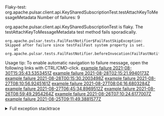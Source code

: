         
Flaky-test: org.apache.pulsar.client.api.KeySharedSubscriptionTest.testAttachKeyToMessageMetadata
Number of failures: 9

org.apache.pulsar.client.api.KeySharedSubscriptionTest is flaky. The testAttachKeyToMessageMetadata test method fails sporadically.

```
org.apache.pulsar.tests.FailFastNotifier$FailFastSkipException: Skipped after failure since testFailFast system property is set.
	at org.apache.pulsar.tests.FailFastNotifier.beforeInvocation(FailFastNotifier.java:88)

```

Usage tip: To enable automatic navigation to failure message, open the following links with CTRL/CMD-click.
[example failure 2021-08-30T15:35:43.5353451Z](https://github.com/apache/pulsar/runs/3463119398?check_suite_focus=true#step:9:3887)
[example failure 2021-08-28T02:15:21.9940173Z](https://github.com/apache/pulsar/runs/3448473880?check_suite_focus=true#step:9:2884)
[example failure 2021-08-28T00:15:30.2003498Z](https://github.com/apache/pulsar/runs/3447917315?check_suite_focus=true#step:9:2252)
[example failure 2021-08-27T08:10:56.9245161Z](https://github.com/apache/pulsar/runs/3440980370?check_suite_focus=true#step:9:2951)
[example failure 2021-08-27T08:04:16.6803284Z](https://github.com/apache/pulsar/runs/3440855241?check_suite_focus=true#step:9:2876)
[example failure 2021-08-27T06:45:34.8969512Z](https://github.com/apache/pulsar/runs/3440411158?check_suite_focus=true#step:9:2877)
[example failure 2021-08-26T08:59:49.2954264Z](https://github.com/apache/pulsar/runs/3430539961?check_suite_focus=true#step:9:3586)
[example failure 2021-08-26T07:10:24.6177007Z](https://github.com/apache/pulsar/runs/3429892136?check_suite_focus=true#step:9:2938)
[example failure 2021-08-25T09:11:49.3881577Z](https://github.com/apache/pulsar/runs/3420085427?check_suite_focus=true#step:10:2844)


<details>
<summary>Full exception stacktrace</summary>
<code><pre>
org.apache.pulsar.tests.FailFastNotifier$FailFastSkipException: Skipped after failure since testFailFast system property is set.
	at org.apache.pulsar.tests.FailFastNotifier.beforeInvocation(FailFastNotifier.java:88)

</pre></code>
</details>

